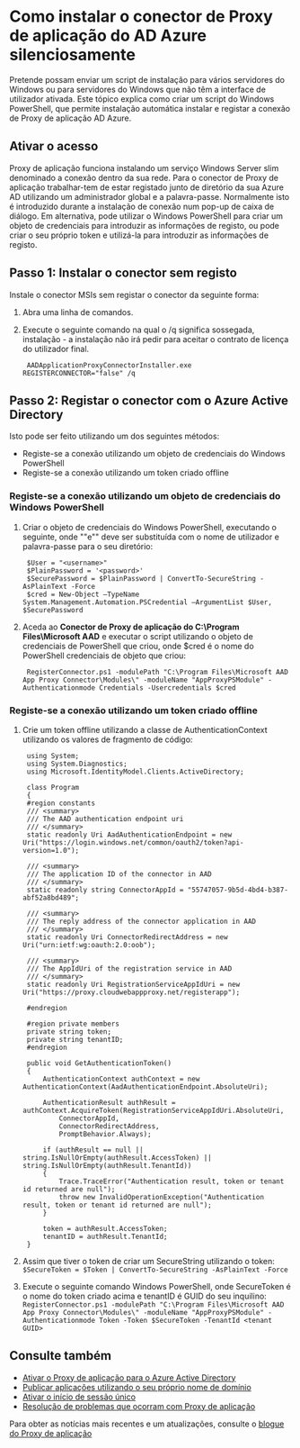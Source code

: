 <properties
    pageTitle="Como instalar o conector de Proxy de aplicação AD Azure silenciosamente | Microsoft Azure"
    description="Aborda como executar uma instalação silenciosa do Azure AD aplicação Proxy conexão para fornecer acesso remoto seguro as suas aplicações no local."
    services="active-directory"
    documentationCenter=""
    authors="kgremban"
    manager="femila"
    editor=""/>

<tags
    ms.service="active-directory"
    ms.workload="identity"
    ms.tgt_pltfrm="na"
    ms.devlang="na"
    ms.topic="article"
    ms.date="06/22/2016"
    ms.author="kgremban"/>

# <a name="how-to-silently-install-the-azure-ad-application-proxy-connector"></a>Como instalar o conector de Proxy de aplicação do AD Azure silenciosamente

Pretende possam enviar um script de instalação para vários servidores do Windows ou para servidores do Windows que não têm a interface de utilizador ativada. Este tópico explica como criar um script do Windows PowerShell, que permite instalação automática instalar e registar a conexão de Proxy de aplicação AD Azure.

## <a name="enabling-access"></a>Ativar o acesso
Proxy de aplicação funciona instalando um serviço Windows Server slim denominado a conexão dentro da sua rede. Para o conector de Proxy de aplicação trabalhar-tem de estar registado junto de diretório da sua Azure AD utilizando um administrador global e a palavra-passe. Normalmente isto é introduzido durante a instalação de conexão num pop-up de caixa de diálogo. Em alternativa, pode utilizar o Windows PowerShell para criar um objeto de credenciais para introduzir as informações de registo, ou pode criar o seu próprio token e utilizá-la para introduzir as informações de registo.

## <a name="step-1--install-the-connector-without-registration"></a>Passo 1: Instalar o conector sem registo


Instale o conector MSIs sem registar o conector da seguinte forma:


1. Abra uma linha de comandos.
2. Execute o seguinte comando na qual o /q significa sossegada, instalação - a instalação não irá pedir para aceitar o contrato de licença do utilizador final.

        AADApplicationProxyConnectorInstaller.exe REGISTERCONNECTOR="false" /q

## <a name="step-2-register-the-connector-with-azure-active-directory"></a>Passo 2: Registar o conector com o Azure Active Directory
Isto pode ser feito utilizando um dos seguintes métodos:


- Registe-se a conexão utilizando um objeto de credenciais do Windows PowerShell
- Registe-se a conexão utilizando um token criado offline

### <a name="register-the-connector-using-a-windows-powershell-credential-object"></a>Registe-se a conexão utilizando um objeto de credenciais do Windows PowerShell


1. Criar o objeto de credenciais do Windows PowerShell, executando o seguinte, onde "<username>"e"<password>" deve ser substituída com o nome de utilizador e palavra-passe para o seu diretório:

        $User = "<username>"
        $PlainPassword = '<password>'
        $SecurePassword = $PlainPassword | ConvertTo-SecureString -AsPlainText -Force
        $cred = New-Object –TypeName System.Management.Automation.PSCredential –ArgumentList $User, $SecurePassword

2. Aceda ao **Conector de Proxy de aplicação do C:\Program Files\Microsoft AAD** e executar o script utilizando o objeto de credenciais de PowerShell que criou, onde $cred é o nome do PowerShell credenciais de objeto que criou:

        RegisterConnector.ps1 -modulePath "C:\Program Files\Microsoft AAD App Proxy Connector\Modules\" -moduleName "AppProxyPSModule" -Authenticationmode Credentials -Usercredentials $cred


### <a name="register-the-connector-using-a-token-created-offline"></a>Registe-se a conexão utilizando um token criado offline

1. Crie um token offline utilizando a classe de AuthenticationContext utilizando os valores de fragmento de código:


        using System;
        using System.Diagnostics;
        using Microsoft.IdentityModel.Clients.ActiveDirectory;

        class Program
        {
        #region constants
        /// <summary>
        /// The AAD authentication endpoint uri
        /// </summary>
        static readonly Uri AadAuthenticationEndpoint = new Uri("https://login.windows.net/common/oauth2/token?api-version=1.0");

        /// <summary>
        /// The application ID of the connector in AAD
        /// </summary>
        static readonly string ConnectorAppId = "55747057-9b5d-4bd4-b387-abf52a8bd489";

        /// <summary>
        /// The reply address of the connector application in AAD
        /// </summary>
        static readonly Uri ConnectorRedirectAddress = new Uri("urn:ietf:wg:oauth:2.0:oob");

        /// <summary>
        /// The AppIdUri of the registration service in AAD
        /// </summary>
        static readonly Uri RegistrationServiceAppIdUri = new Uri("https://proxy.cloudwebappproxy.net/registerapp");

        #endregion

        #region private members
        private string token;
        private string tenantID;
        #endregion

        public void GetAuthenticationToken()
        {
            AuthenticationContext authContext = new AuthenticationContext(AadAuthenticationEndpoint.AbsoluteUri);

            AuthenticationResult authResult = authContext.AcquireToken(RegistrationServiceAppIdUri.AbsoluteUri,
                ConnectorAppId,
                ConnectorRedirectAddress,
                PromptBehavior.Always);

            if (authResult == null || string.IsNullOrEmpty(authResult.AccessToken) || string.IsNullOrEmpty(authResult.TenantId))
            {
                Trace.TraceError("Authentication result, token or tenant id returned are null");
                throw new InvalidOperationException("Authentication result, token or tenant id returned are null");
            }

            token = authResult.AccessToken;
            tenantID = authResult.TenantId;
        }





2. Assim que tiver o token de criar um SecureString utilizando o token: <br>
`$SecureToken = $Token | ConvertTo-SecureString -AsPlainText -Force`
3. Execute o seguinte comando Windows PowerShell, onde SecureToken é o nome do token criado acima e tenantID é GUID do seu inquilino: <br>
`RegisterConnector.ps1 -modulePath "C:\Program Files\Microsoft AAD App Proxy Connector\Modules\" -moduleName "AppProxyPSModule" -Authenticationmode Token -Token $SecureToken -TenantId <tenant GUID>`



## <a name="see-also"></a>Consulte também

- [Ativar o Proxy de aplicação para o Azure Active Directory](active-directory-application-proxy-enable.md)
- [Publicar aplicações utilizando o seu próprio nome de domínio](active-directory-application-proxy-custom-domains.md)
- [Ativar o início de sessão único](active-directory-application-proxy-sso-using-kcd.md)
- [Resolução de problemas que ocorram com Proxy de aplicação](active-directory-application-proxy-troubleshoot.md)

Para obter as notícias mais recentes e um atualizações, consulte o [blogue do Proxy de aplicação](http://blogs.technet.com/b/applicationproxyblog/)
